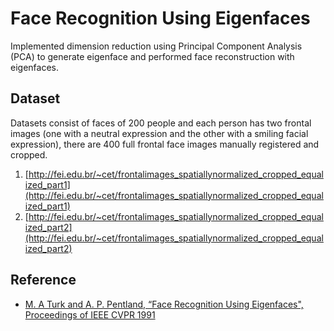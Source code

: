 # Face Recognition Using Eigenfaces

Implemented dimension reduction using Principal Component Analysis (PCA) to generate eigenface and performed face reconstruction with eigenfaces.

## Dataset

Datasets consist of faces of 200 people and each person has two frontal
images (one with a neutral expression and the other with a smiling facial expression),
there are 400 full frontal face images manually registered and cropped.

1. [http://fei.edu.br/~cet/frontalimages_spatiallynormalized_cropped_equalized_part1](http://fei.edu.br/~cet/frontalimages_spatiallynormalized_cropped_equalized_part1)
2. [http://fei.edu.br/~cet/frontalimages_spatiallynormalized_cropped_equalized_part2](http://fei.edu.br/~cet/frontalimages_spatiallynormalized_cropped_equalized_part2)


## Reference

* [M. A Turk and A. P. Pentland, “Face Recognition Using Eigenfaces", Proceedings of IEEE
CVPR 1991](https://pdfs.semanticscholar.org/8a71/ba0bbba3ef9c542040ec48d53889c70fb243.pdf)